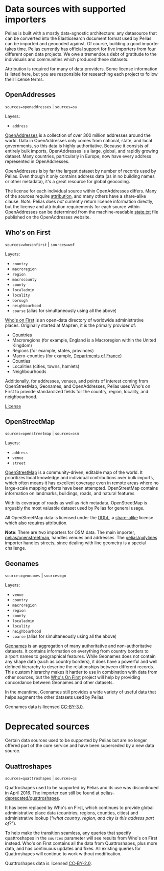 # Data sources with supported importers

Pelias is built with a mostly data-agnostic architecture: any datasource that can be converted into the Elasticsearch document format used by Pelias can be imported and geocoded against. Of course, building a good importer takes time. Pelias currently has official support for five importers from four different open data projects. We owe a tremendous debt of gratitude to the individuals and communities which produced these datasets.

Attribution is required for many of data providers. Some license information is listed here, but you are responsible for researching each project to follow their license terms.

## OpenAddresses

`sources=openaddresses` | `sources=oa`

Layers:

- `address`

[OpenAddresses](http://openaddresses.io/) is a collection of over 300 million addresses around the world. Data in OpenAddresses only comes from national, state, and local governments, so this data is highly authoritative. Because it consists of entirely bulk imports, OpenAddresses is a large, global, and rapidly growing dataset. Many countries, particularly in Europe, now have every address represented in OpenAddresses.

OpenAddresses is by far the largest dataset by number of records used by Pelias. Even though it only contains address data (as in no building names or other metadata), it's a great resource for global geocoding.

The license for each individual source within OpenAddresses differs. Many of the sources require [attribution](https://mapzen.com/rights/), and many others have a share-alike clause.
*Note:* Pelias does _not_ currently return license information directly, but the license and attribution requirements for each source within OpenAddresses can be determined from the machine-readable [state.txt](http://results.openaddresses.io/state.txt) file published on the OpenAddresses website.

## Who's on First

`sources=whosonfirst` | `sources=wof`

Layers:

- `country`
- `macroregion`
- `region`
- `macrocounty`
- `county`
- `localadmin`
- `locality`
- `borough`
- `neighbourhood`
- `coarse` (alias for simultaneously using all the above)

[Who's on First](https://www.whosonfirst.org/) is an open-data directory of worldwide administrative places. Originally started at Mapzen, it is the primary provider of:

- Countries
- Macroregions (for example, England is a Macroregion within the United Kingdom)
- Regions (for example, states, provinces)
- Macro-counties (for example, [Departments of France](https://en.wikipedia.org/wiki/Departments_of_France))
- Counties
- Localities (cities, towns, hamlets)
- Neighbourhoods

Additionally, for addresses, venues, and points of interest coming from OpenStreetMap, Geonames, and OpenAddresses, Pelias uses Who's on First to provide standardized fields for the country, region, locality, and neighbourhood.

[License](https://github.com/whosonfirst/whosonfirst-data/blob/master/LICENSE.md)

## OpenStreetMap

`sources=openstreetmap` | `sources=osm`

Layers:

- `address`
- `venue`
- `street`

[OpenStreetMap](https://www.openstreetmap.org/) is a community-driven, editable map of the world. It prioritizes local knowledge and individual contributions over bulk imports, which often means it has excellent coverage even in remote areas where no large-scale mapping efforts have been attempted. OpenStreetMap contains information on landmarks, buildings, roads, and natural features.

With its coverage of roads as well as rich metadata, OpenStreetMap is arguably the most valuable dataset used by Pelias for general usage.

All OpenStreetMap data is licensed under the [ODbL](http://opendatacommons.org/licenses/odbl/), a [share-alike](https://en.wikipedia.org/wiki/Share-alike) license which also requires attribution.

**Note:** There are _two_ importers for OSM data. The main importer, [pelias/openstreetmap](https://github.com/pelias/openstreetmap/), handles venues and addresses. The [pelias/polylines](https://github.com/pelias/polylines) importer handles streets, since dealing with line geometry is a special challenge.

## Geonames

`sources=geonames` | `sources=gn`

Layers:

- `venue`
- `country`
- `macroregion`
- `region`
- `county`
- `localadmin`
- `locality`
- `neighbourhood`
- `coarse` (alias for simultaneously using all the above)

[Geonames](http://www.geonames.org/) is an aggregation of many authoritative and non-authoritative datasets. It contains information on everything from country borders to airport names to geographical features. While Geonames does not contain any shape data (such as country borders), it does have a powerful and well defined hierarchy to describe the relationships between different records. This custom hierarchy makes it harder to use in combination with data from other sources, but the  [Who's On First](https://www.whosonfirst.org) project will help by providing concordance between Geonames and other datasets.

In the meantime, Geonames still provides a wide variety of useful data that helps augment the other datasets used by Pelias.

Geonames data is licensed [CC-BY-3.0](http://creativecommons.org/licenses/by/3.0/).

# Deprecated sources
Certain data sources used to be supported by Pelias but are no longer offered part of the core service and have been superseded by a new data source.

## Quattroshapes

`sources=quattroshapes` | `sources=qs`

Quattroshapes used to be supported by Pelias and its use was discontinued in April 2016. The importer can still be found at [pelias-deprecated/quattroshapes](https://github.com/pelias-deprecated/quattroshapes).

It has been replaced by Who's on First, which continues to provide global administrative place data (countries, regions, counties, cities) and administrative lookup (_"what country, region, and city is this address part of?"_).

To help make the transition seamless, any queries that specify quattroshapes in the `sources` parameter will see results from Who's on First instead. Who's on First contains all the data from Quattroshapes, plus more data, and has continuous updates and fixes. All existing queries for Quattroshapes will continue to work without modification.

Quattroshapes data is licensed [CC-BY-2.0](http://creativecommons.org/licenses/by/2.0/).
